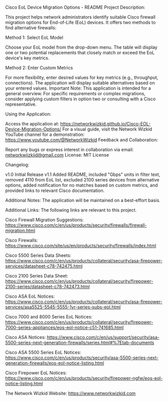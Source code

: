 Cisco EoL Device Migration Options - README
Project Description:

This project helps network administrators identify suitable Cisco firewall migration options for End-of-Life (EoL) devices. It offers two methods to find alternative firewalls:

Method 1: Select EoL Model

Choose your EoL model from the drop-down menu.
The table will display one or two potential replacements that closely match or exceed the EoL device's key metrics.

Method 2: Enter Custom Metrics

For more flexibility, enter desired values for key metrics (e.g., throughput, connections).
The application will display suitable alternatives based on your entered values.
Important Note: This application is intended for a general overview. For specific requirements or complex migrations, consider applying custom filters in option two or consulting with a Cisco representative.

Using the Application:

Access the application at: https://networkwizkid.github.io/Cisco-EOL-Device-Migration-Options/
For a visual guide, visit the Network Wizkid YouTube channel for a demonstration: https://www.youtube.com/@NetworkWizkid
Feedback and Collaboration:

Report any bugs or express interest in collaboration via email: networkwiizkiid@gmail.com
License: MIT License

Changelog:

v1.0 Initial Release
v1.1 Added README, included "Gbps" units in filter text, removed 4110 from EoL list, excluded 2100 series devices from alternative options, added notification for no matches based on custom metrics, and provided links to relevant Cisco documentation.

Additional Notes:
The application will be maintained on a best-effort basis.

Additional Links:
The following links are relevant to this project.

Cisco Firewall Migration Suggestions: https://www.cisco.com/c/en/us/products/security/firewalls/firewall-migration.html

Cisco Firewalls: https://www.cisco.com/site/us/en/products/security/firewalls/index.html

Cisco 5500 Series Data Sheets: https://www.cisco.com/c/en/us/products/collateral/security/asa-firepower-services/datasheet-c78-742475.html

Cisco 2100 Series Data Sheet: https://www.cisco.com/c/en/us/products/collateral/security/firepower-2100-series/datasheet-c78-742473.html

Cisco ASA EoL Notices: https://www.cisco.com/c/en/us/products/collateral/security/asa-firepower-services/asa5525-5545-5555-1yr-series-subs-eol.html

Cisco 7000 and 8000 Series EoL Notices: https://www.cisco.com/c/en/us/products/collateral/security/firepower-7000-series-appliances/eos-eol-notice-c51-741685.html

Cisco ASA Notices: https://www.cisco.com/c/en/us/support/security/asa-5500-series-next-generation-firewalls/series.html#%7Etab-documents

Cisco ASA 5500 Series EoL Notices: https://www.cisco.com/c/en/us/products/security/asa-5500-series-next-generation-firewalls/eos-eol-notice-listing.html

Cisco Firepower EoL Notices: https://www.cisco.com/c/en/us/products/security/firepower-ngfw/eos-eol-notice-listing.html

The Network Wizkid Website: https://www.networkwizkid.com
